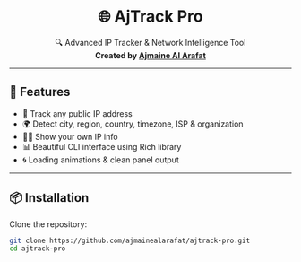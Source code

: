 <h1 align="center">🌐 AjTrack Pro</h1>
<p align="center">
  🔍 Advanced IP Tracker & Network Intelligence Tool  
  <br>
  <b>Created by <a href="https://github.com/ajmainealarafat">Ajmaine Al Arafat</a></b>
</p>

---

## 🚀 Features

- 🔎 Track any public IP address
- 🌍 Detect city, region, country, timezone, ISP & organization
- 🧑‍💻 Show your own IP info
- 📊 Beautiful CLI interface using Rich library
- 🌀 Loading animations & clean panel output

---

## 📦 Installation

Clone the repository:

```bash
git clone https://github.com/ajmainealarafat/ajtrack-pro.git
cd ajtrack-pro
